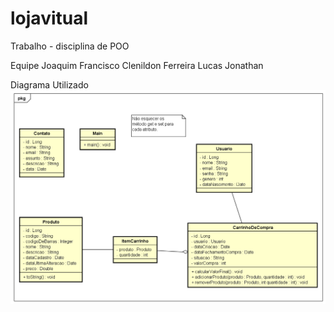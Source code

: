 # lojavitual
Trabalho - disciplina de POO

Equipe 
Joaquim Francisco 
Clenildon Ferreira
Lucas Jonathan 

Diagrama Utilizado
<img src="DiagramaAD2.1.png" />